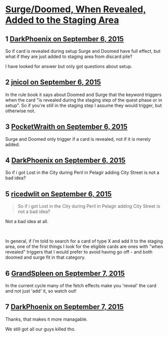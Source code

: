 # [Surge/Doomed, When Revealed, Added to the Staging Area](https://community.fantasyflightgames.com/topic/187459-surgedoomed-when-revealed-added-to-the-staging-area/)

## 1 [DarkPhoenix on September 6, 2015](https://community.fantasyflightgames.com/topic/187459-surgedoomed-when-revealed-added-to-the-staging-area/?do=findComment&comment=1777862)

So if card is revealed during setup Surge and Doomed have full effect, but what if they are just added to staging area from discard pile?

I have looked for answer but only got questions about setup.

## 2 [jnicol on September 6, 2015](https://community.fantasyflightgames.com/topic/187459-surgedoomed-when-revealed-added-to-the-staging-area/?do=findComment&comment=1777874)

In the rule book it says about Doomed and Surge that the keyword triggers when the card "is revealed during the staging step of the quest phase or in setup". So if you're still in the staging step I assume they would trigger, but otherwise not.

## 3 [PocketWraith on September 6, 2015](https://community.fantasyflightgames.com/topic/187459-surgedoomed-when-revealed-added-to-the-staging-area/?do=findComment&comment=1777953)

Surge and Doomed only trigger if a card is revealed, not if it is merely added.

## 4 [DarkPhoenix on September 6, 2015](https://community.fantasyflightgames.com/topic/187459-surgedoomed-when-revealed-added-to-the-staging-area/?do=findComment&comment=1778433)

So if i got Lost in the City during Peril in Pelagir adding City Street is not a bad idea?

## 5 [ricedwlit on September 6, 2015](https://community.fantasyflightgames.com/topic/187459-surgedoomed-when-revealed-added-to-the-staging-area/?do=findComment&comment=1778533)

> So if i got Lost in the City during Peril in Pelagir adding City Street is not a bad idea?

Not a bad idea at all.  

 

In general, if I'm told to search for a card of type X and add it to the staging area, one of the first things I look for the eligible cards are ones with "when revealed" triggers that I would prefer to avoid having go off - and both doomed and surge fit in that category.

## 6 [GrandSpleen on September 7, 2015](https://community.fantasyflightgames.com/topic/187459-surgedoomed-when-revealed-added-to-the-staging-area/?do=findComment&comment=1779064)

In the current cycle many of the fetch effects make you 'reveal' the card and not just 'add' it, so watch out!

## 7 [DarkPhoenix on September 7, 2015](https://community.fantasyflightgames.com/topic/187459-surgedoomed-when-revealed-added-to-the-staging-area/?do=findComment&comment=1779182)

Thanks, that makes it more managable.

We still got all our guys killed tho.

